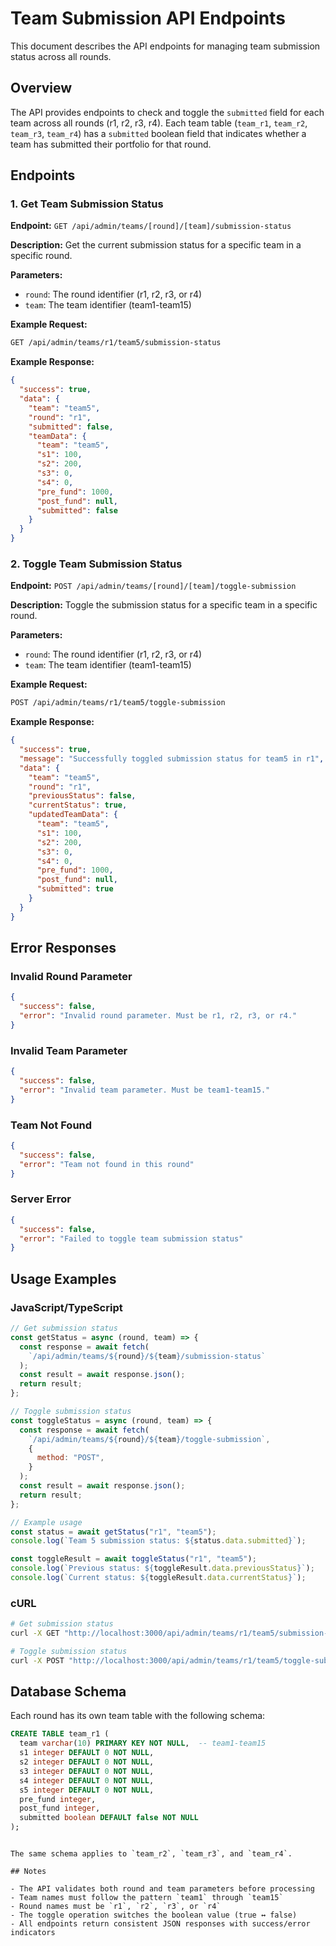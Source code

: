 # Team Submission API Endpoints

This document describes the API endpoints for managing team submission status across all rounds.

## Overview

The API provides endpoints to check and toggle the `submitted` field for each team across all rounds (r1, r2, r3, r4). Each team table (`team_r1`, `team_r2`, `team_r3`, `team_r4`) has a `submitted` boolean field that indicates whether a team has submitted their portfolio for that round.

## Endpoints

### 1. Get Team Submission Status

**Endpoint:** `GET /api/admin/teams/[round]/[team]/submission-status`

**Description:** Get the current submission status for a specific team in a specific round.

**Parameters:**

- `round`: The round identifier (r1, r2, r3, or r4)
- `team`: The team identifier (team1-team15)

**Example Request:**

```bash
GET /api/admin/teams/r1/team5/submission-status
```

**Example Response:**

```json
{
  "success": true,
  "data": {
    "team": "team5",
    "round": "r1",
    "submitted": false,
    "teamData": {
      "team": "team5",
      "s1": 100,
      "s2": 200,
      "s3": 0,
      "s4": 0,
      "pre_fund": 1000,
      "post_fund": null,
      "submitted": false
    }
  }
}
```

### 2. Toggle Team Submission Status

**Endpoint:** `POST /api/admin/teams/[round]/[team]/toggle-submission`

**Description:** Toggle the submission status for a specific team in a specific round.

**Parameters:**

- `round`: The round identifier (r1, r2, r3, or r4)
- `team`: The team identifier (team1-team15)

**Example Request:**

```bash
POST /api/admin/teams/r1/team5/toggle-submission
```

**Example Response:**

```json
{
  "success": true,
  "message": "Successfully toggled submission status for team5 in r1",
  "data": {
    "team": "team5",
    "round": "r1",
    "previousStatus": false,
    "currentStatus": true,
    "updatedTeamData": {
      "team": "team5",
      "s1": 100,
      "s2": 200,
      "s3": 0,
      "s4": 0,
      "pre_fund": 1000,
      "post_fund": null,
      "submitted": true
    }
  }
}
```

## Error Responses

### Invalid Round Parameter

```json
{
  "success": false,
  "error": "Invalid round parameter. Must be r1, r2, r3, or r4."
}
```

### Invalid Team Parameter

```json
{
  "success": false,
  "error": "Invalid team parameter. Must be team1-team15."
}
```

### Team Not Found

```json
{
  "success": false,
  "error": "Team not found in this round"
}
```

### Server Error

```json
{
  "success": false,
  "error": "Failed to toggle team submission status"
}
```

## Usage Examples

### JavaScript/TypeScript

```javascript
// Get submission status
const getStatus = async (round, team) => {
  const response = await fetch(
    `/api/admin/teams/${round}/${team}/submission-status`
  );
  const result = await response.json();
  return result;
};

// Toggle submission status
const toggleStatus = async (round, team) => {
  const response = await fetch(
    `/api/admin/teams/${round}/${team}/toggle-submission`,
    {
      method: "POST",
    }
  );
  const result = await response.json();
  return result;
};

// Example usage
const status = await getStatus("r1", "team5");
console.log(`Team 5 submission status: ${status.data.submitted}`);

const toggleResult = await toggleStatus("r1", "team5");
console.log(`Previous status: ${toggleResult.data.previousStatus}`);
console.log(`Current status: ${toggleResult.data.currentStatus}`);
```

### cURL

```bash
# Get submission status
curl -X GET "http://localhost:3000/api/admin/teams/r1/team5/submission-status"

# Toggle submission status
curl -X POST "http://localhost:3000/api/admin/teams/r1/team5/toggle-submission"
```

## Database Schema

Each round has its own team table with the following schema:

```sql
CREATE TABLE team_r1 (
  team varchar(10) PRIMARY KEY NOT NULL,  -- team1-team15
  s1 integer DEFAULT 0 NOT NULL,
  s2 integer DEFAULT 0 NOT NULL,
  s3 integer DEFAULT 0 NOT NULL,
  s4 integer DEFAULT 0 NOT NULL,
  s5 integer DEFAULT 0 NOT NULL,
  pre_fund integer,
  post_fund integer,
  submitted boolean DEFAULT false NOT NULL
);
```

```

The same schema applies to `team_r2`, `team_r3`, and `team_r4`.

## Notes

- The API validates both round and team parameters before processing
- Team names must follow the pattern `team1` through `team15`
- Round names must be `r1`, `r2`, `r3`, or `r4`
- The toggle operation switches the boolean value (true ↔ false)
- All endpoints return consistent JSON responses with success/error indicators
```
